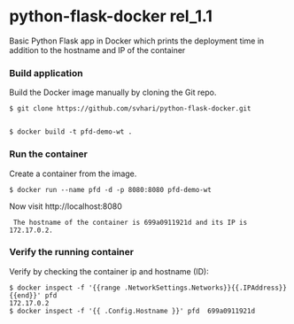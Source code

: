 # python-flask-docker rel_1.1
Basic Python Flask app in Docker which prints  the deployment time in addition to the hostname and IP of the container

### Build application
Build the Docker image manually by cloning the Git repo.
```
$ git clone https://github.com/svhari/python-flask-docker.git


$ docker build -t pfd-demo-wt .
```

### Run the container
Create a container from the image.
```
$ docker run --name pfd -d -p 8080:8080 pfd-demo-wt
```

Now visit http://localhost:8080
```
 The hostname of the container is 699a0911921d and its IP is 172.17.0.2. 
```

### Verify the running container
Verify by checking the container ip and hostname (ID):
```
$ docker inspect -f '{{range .NetworkSettings.Networks}}{{.IPAddress}}{{end}}' pfd
172.17.0.2
$ docker inspect -f '{{ .Config.Hostname }}' pfd  699a0911921d
```


